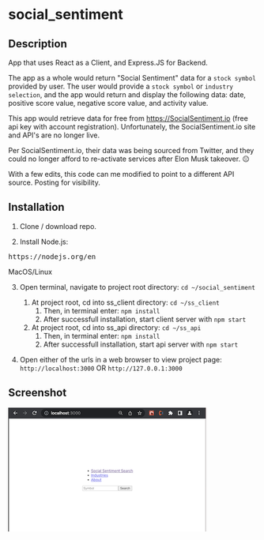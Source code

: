 # social_sentiment

Description
---
App that uses React as a Client, and Express.JS for Backend.

The app as a whole would return "Social Sentiment" data for a ```stock symbol``` provided by user.
The user would provide a ```stock symbol``` or ```industry selection```, and the app would return and display the following data: date, positive score value, negative score value, and activity value.

This app would retrieve data for free from https://SocialSentiment.io (free api key with account registration).
Unfortunately, the SocialSentiment.io site and API's are no longer live.

Per SocialSentiment.io, their data was being sourced from Twitter, and they could no longer afford to re-activate services after Elon Musk takeover. 😐

With a few edits, this code can me modified to point to a different API source. Posting for visibility.

Installation
---

1. Clone / download repo.

2. Install Node.js:
<pre>https://nodejs.org/en</pre>

MacOS/Linux

3. Open terminal, navigate to project root directory: ```cd ~/social_sentiment```

    1. At project root, cd into ss_client directory: ```cd ~/ss_client```
        1. Then, in terminal enter: ```npm install```
        2. After successfull installation, start client server with ```npm start```
    2. At project root, cd into ss_api directory: ```cd ~/ss_api```
        1. Then, in terminal enter: ```npm install```
        2. After successfull installation, start api server with ```npm start```



4. Open either of the urls in a web browser to view project page:
`http://localhost:3000` OR `http://127.0.0.1:3000`


Screenshot
---

![alt text](ss_client/public/images/screenshot-ui.png "Screenshot of UI")
